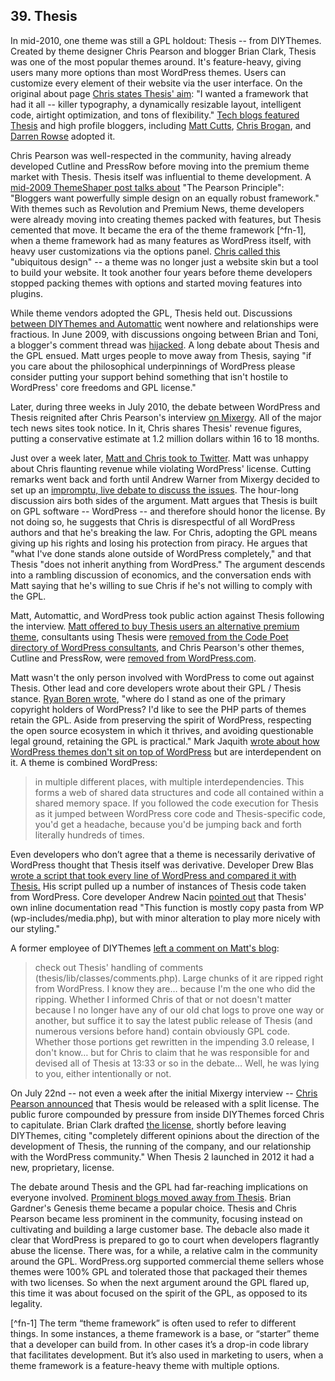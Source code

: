 ## 39. Thesis
 
In mid-2010, one theme was still a GPL holdout: Thesis -- from DIYThemes. Created by theme designer Chris Pearson and blogger Brian Clark, Thesis was one of the most popular themes around. It's feature-heavy, giving users many more options than most WordPress themes. Users can customize every element of their website via the user interface. On the original about page [Chris states Thesis' aim](https://web.archive.org/web/20080610074529/http://diythemes.com/thesis/about/): "I wanted a framework that had it all -- killer typography, a dynamically resizable layout, intelligent code, airtight optimization, and tons of flexibility." [Tech blogs featured Thesis](http://thenextweb.com/2008/07/17/thesis-represents-the-next-generation-of-wordpress-themes/#!A2Baz) and high profile bloggers, including [Matt Cutts](http://www.mattcutts.com/blog/switching-things-around/), [Chris Brogan](http://www.chrisbrogan.com/thesis-wordpress-theme/), and [Darren Rowse](http://www.problogger.net/archives/2008/07/18/thesis-a-wordpress-theme-design-worth-considering/) adopted it.

Chris Pearson was well-respected in the community, having already developed Cutline and PressRow before moving into the premium theme market with Thesis. Thesis itself was influential to theme development. A [mid-2009 ThemeShaper post talks about](http://themeshaper.com/2009/05/21/design-popular-wordpress-theme-chris-pearsons-secret/) "The Pearson Principle": "Bloggers want powerfully simple design on an equally robust framework." With themes such as Revolution and Premium News, theme developers were already moving into creating themes packed with features, but Thesis cemented that move. It became the era of the theme framework [^fn-1], when a theme framework had as many features as WordPress itself, with heavy user customizations via the options panel. [Chris called this](http://themeshaper.com/2009/05/21/design-popular-wordpress-theme-chris-pearsons-secret/comment-page-1/#comment-9718) "ubiquitous design" -- a theme was no longer just a website skin but a tool to build your website. It took another four years before theme developers stopped packing themes with options and started moving features into plugins.

While theme vendors adopted the GPL, Thesis held out. Discussions [between DIYThemes and Automattic](http://pomomusings.com/2009/06/04/switch-wordpress-blog/#comment-59022) went nowhere and relationships were fractious. In June 2009, with discussions ongoing between Brian and Toni, a blogger's comment thread was [hijacked](http://pomomusings.com/2009/06/04/switch-wordpress-blog/). A long debate about Thesis and the GPL ensued. Matt urges people to move away from Thesis, saying "if you care about the philosophical underpinnings of WordPress please consider putting your support behind something that isn't hostile to WordPress' core freedoms and GPL license."

Later, during three weeks in July 2010, the debate between WordPress and Thesis reignited after Chris Pearson's interview [on Mixergy](http://mixergy.com/chris-pearson-thesis-interview/). All of the major tech news sites took notice. In it, Chris shares Thesis' revenue figures, putting a conservative estimate at 1.2 million dollars within 16 to 18 months.  

Just over a week later, [Matt and Chris took to Twitter](https://twitter.com/pearsonified/status/18536597161). Matt was unhappy about Chris flaunting revenue while violating WordPress' license. Cutting remarks went back and forth until Andrew Warner from Mixergy decided to set up an [impromptu, live debate to discuss the issues](http://mixergy.com/chris-pearson-matt-mullenweg/). The hour-long discussion airs both sides of the argument. Matt argues that Thesis is built on GPL software -- WordPress -- and therefore should honor the license. By not doing so, he suggests that Chris is disrespectful of all WordPress authors and that he's breaking the law. For Chris, adopting the GPL means giving up his rights and losing his protection from piracy. He argues that "what I've done stands alone outside of WordPress completely," and that Thesis "does not inherit anything from WordPress." The argument descends into a rambling discussion of economics, and the conversation ends with Matt saying that he's willing to sue Chris if he's not willing to comply with the GPL. 

Matt, Automattic, and WordPress took public action against Thesis following the interview. [Matt offered to buy Thesis users an alternative premium theme](https://twitter.com/photomatt/status/18548422506), consultants using Thesis were [removed from the Code Poet directory of WordPress consultants](http://www.flickr.com/photos/mg315/4792383313/), and Chris Pearson's other themes, Cutline and PressRow, were [removed from WordPress.com](http://www.pearsonified.com/2010/11/former-cutline-pressrow-theme-user.php). 

Matt wasn't the only person involved with WordPress to come out against Thesis. Other lead and core developers wrote about their GPL / Thesis stance. [Ryan Boren wrote](http://ryan.boren.me/2010/07/15/wordpress-theme-licensing/), "where do I stand as one of the primary copyright holders of WordPress? I'd like to see the PHP parts of themes retain the GPL. Aside from preserving the spirit of WordPress, respecting the open source ecosystem in which it thrives, and avoiding questionable legal ground, retaining the GPL is practical." Mark Jaquith [wrote about how WordPress themes don't sit on top of WordPress](http://markjaquith.wordpress.com/2010/07/17/why-wordpress-themes-are-derivative-of-wordpress/) but are interdependent on it. A theme is combined WordPress:

> in multiple different places, with multiple interdependencies. This forms a web of shared data structures and code all contained within a shared memory space. If you followed the code execution for Thesis as it jumped between WordPress core code and Thesis-specific code, you'd get a headache, because you'd be jumping back and forth literally hundreds of times.

Even developers who don’t agree that a theme is necessarily derivative of WordPress thought that Thesis itself was derivative. Developer Drew Blas [wrote a script that took every line of WordPress and compared it with Thesis.](http://drewblas.com/2010/07/15/an-analysis-of-gpled-code-in-thesis/) His script pulled up a number of instances of Thesis code taken from WordPress. Core developer Andrew Nacin [pointed out](http://nacin.com/2010/07/15/thesis-gpl/) that Thesis' own inline documentation read "This function is mostly copy pasta from WP (wp-includes/media.php), but with minor alteration to play more nicely with our styling."

A former employee of DIYThemes [left a comment on Matt's blog](http://ma.tt/2010/07/syn-thesis-1/#comment-481845): 

> check out Thesis' handling of comments (thesis/lib/classes/comments.php). Large chunks of it are ripped right from WordPress. I know they are… because I'm the one who did the ripping. Whether I informed Chris of that or not doesn't matter because I no longer have any of our old chat logs to prove one way or another, but suffice it to say the latest public release of Thesis (and numerous versions before hand) contain obviously GPL code. Whether those portions get rewritten in the impending 3.0 release, I don't know… but for Chris to claim that he was responsible for and devised all of Thesis at 13:33 or so in the debate… Well, he was lying to you, either intentionally or not.

On July 22nd -- not even a week after the initial Mixergy interview -- [Chris Pearson announced](https://twitter.com/pearsonified/status/19288707443) that Thesis would be released with a split license. The public furore compounded by pressure from inside DIYThemes forced Chris to capitulate. Brian Clark drafted [the license,](http://technosailor.com/2010/07/29/exclusive-interview-brian-clark-leaves-diythemesthesis-theme/) shortly before leaving DIYThemes, citing "completely different opinions about the direction of the development of Thesis, the running of the company, and our relationship with the WordPress community." When Thesis 2 launched in 2012 it had a new, proprietary, license.

The debate around Thesis and the GPL had far-reaching implications on everyone involved. [Prominent blogs moved away from Thesis](http://ma.tt/2010/08/syn-thesis-3-switchers/). Brian Gardner's Genesis theme became a popular choice. Thesis and Chris Pearson became less prominent in the community, focusing instead on cultivating and building a large customer base. The debacle also made it clear that WordPress is prepared to go to court when developers flagrantly abuse the license. There was, for a while, a relative calm in the community around the GPL. WordPress.org supported commercial theme sellers whose themes were 100% GPL and tolerated those that packaged their themes with two licenses. So when the next argument around the GPL flared up, this time it was about focused on the spirit of the GPL, as opposed to its legality. 

[^fn-1] The term “theme framework” is often used to refer to different things. In some instances, a theme framework is a base, or “starter” theme that a developer can build from. In other cases it’s a drop-in code library that facilitates development. But it’s also used in marketing to users, when a theme framework is a feature-heavy theme with multiple options.

